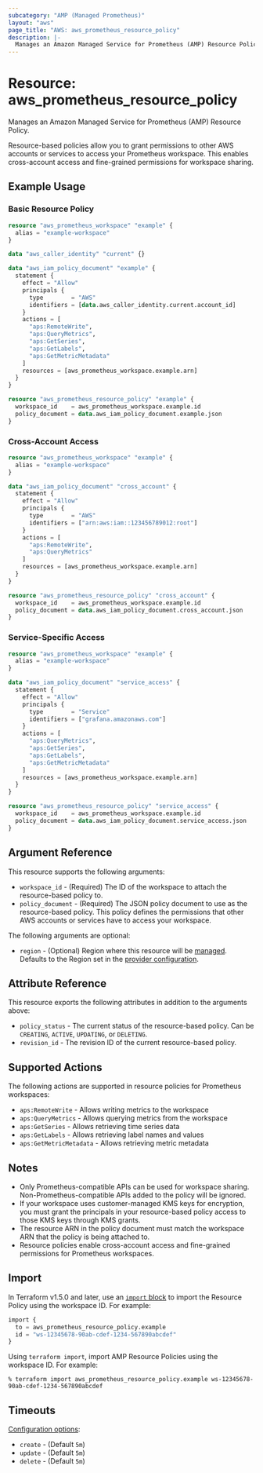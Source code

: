 ```yaml
---
subcategory: "AMP (Managed Prometheus)"
layout: "aws"
page_title: "AWS: aws_prometheus_resource_policy"
description: |-
  Manages an Amazon Managed Service for Prometheus (AMP) Resource Policy.
---
```


# Resource: aws_prometheus_resource_policy

Manages an Amazon Managed Service for Prometheus (AMP) Resource Policy.

Resource-based policies allow you to grant permissions to other AWS accounts or services to access your Prometheus workspace. This enables cross-account access and fine-grained permissions for workspace sharing.

## Example Usage

### Basic Resource Policy

```terraform
resource "aws_prometheus_workspace" "example" {
  alias = "example-workspace"
}

data "aws_caller_identity" "current" {}

data "aws_iam_policy_document" "example" {
  statement {
    effect = "Allow"
    principals {
      type        = "AWS"
      identifiers = [data.aws_caller_identity.current.account_id]
    }
    actions = [
      "aps:RemoteWrite",
      "aps:QueryMetrics",
      "aps:GetSeries",
      "aps:GetLabels",
      "aps:GetMetricMetadata"
    ]
    resources = [aws_prometheus_workspace.example.arn]
  }
}

resource "aws_prometheus_resource_policy" "example" {
  workspace_id    = aws_prometheus_workspace.example.id
  policy_document = data.aws_iam_policy_document.example.json
}
```

### Cross-Account Access

```terraform
resource "aws_prometheus_workspace" "example" {
  alias = "example-workspace"
}

data "aws_iam_policy_document" "cross_account" {
  statement {
    effect = "Allow"
    principals {
      type        = "AWS"
      identifiers = ["arn:aws:iam::123456789012:root"]
    }
    actions = [
      "aps:RemoteWrite",
      "aps:QueryMetrics"
    ]
    resources = [aws_prometheus_workspace.example.arn]
  }
}

resource "aws_prometheus_resource_policy" "cross_account" {
  workspace_id    = aws_prometheus_workspace.example.id
  policy_document = data.aws_iam_policy_document.cross_account.json
}
```

### Service-Specific Access

```terraform
resource "aws_prometheus_workspace" "example" {
  alias = "example-workspace"
}

data "aws_iam_policy_document" "service_access" {
  statement {
    effect = "Allow"
    principals {
      type        = "Service"
      identifiers = ["grafana.amazonaws.com"]
    }
    actions = [
      "aps:QueryMetrics",
      "aps:GetSeries",
      "aps:GetLabels",
      "aps:GetMetricMetadata"
    ]
    resources = [aws_prometheus_workspace.example.arn]
  }
}

resource "aws_prometheus_resource_policy" "service_access" {
  workspace_id    = aws_prometheus_workspace.example.id
  policy_document = data.aws_iam_policy_document.service_access.json
}
```

## Argument Reference

This resource supports the following arguments:

* `workspace_id` - (Required) The ID of the workspace to attach the resource-based policy to.
* `policy_document` - (Required) The JSON policy document to use as the resource-based policy. This policy defines the permissions that other AWS accounts or services have to access your workspace.

The following arguments are optional:

* `region` - (Optional) Region where this resource will be [managed](https://docs.aws.amazon.com/general/latest/gr/rande.html#regional-endpoints). Defaults to the Region set in the [provider configuration](https://registry.terraform.io/providers/hashicorp/aws/latest/docs#aws-configuration-reference).

## Attribute Reference

This resource exports the following attributes in addition to the arguments above:

* `policy_status` - The current status of the resource-based policy. Can be `CREATING`, `ACTIVE`, `UPDATING`, or `DELETING`.
* `revision_id` - The revision ID of the current resource-based policy.

## Supported Actions

The following actions are supported in resource policies for Prometheus workspaces:

* `aps:RemoteWrite` - Allows writing metrics to the workspace
* `aps:QueryMetrics` - Allows querying metrics from the workspace  
* `aps:GetSeries` - Allows retrieving time series data
* `aps:GetLabels` - Allows retrieving label names and values
* `aps:GetMetricMetadata` - Allows retrieving metric metadata

## Notes

* Only Prometheus-compatible APIs can be used for workspace sharing. Non-Prometheus-compatible APIs added to the policy will be ignored.
* If your workspace uses customer-managed KMS keys for encryption, you must grant the principals in your resource-based policy access to those KMS keys through KMS grants.
* The resource ARN in the policy document must match the workspace ARN that the policy is being attached to.
* Resource policies enable cross-account access and fine-grained permissions for Prometheus workspaces.

## Import

In Terraform v1.5.0 and later, use an [`import` block](https://developer.hashicorp.com/terraform/language/import) to import the Resource Policy using the workspace ID. For example:

```terraform
import {
  to = aws_prometheus_resource_policy.example
  id = "ws-12345678-90ab-cdef-1234-567890abcdef"
}
```

Using `terraform import`, import AMP Resource Policies using the workspace ID. For example:

```console
% terraform import aws_prometheus_resource_policy.example ws-12345678-90ab-cdef-1234-567890abcdef
```

## Timeouts

[Configuration options](https://developer.hashicorp.com/terraform/language/resources/syntax#operation-timeouts):

- `create` - (Default `5m`)
- `update` - (Default `5m`)
- `delete` - (Default `5m`)

